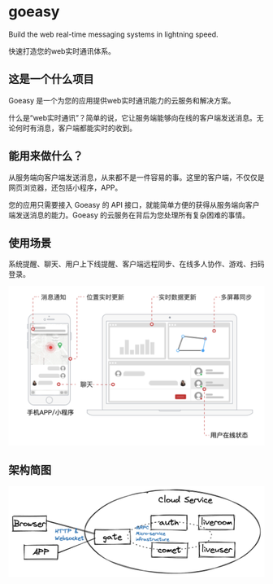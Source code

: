 # goeasy

Build the web real-time messaging systems in lightning speed.

快速打造您的web实时通讯体系。

## 这是一个什么项目

Goeasy 是一个为您的应用提供web实时通讯能力的云服务和解决方案。

什么是“web实时通讯”？简单的说，它让服务端能够向在线的客户端发送消息。无论何时有消息，客户端都能实时的收到。

## 能用来做什么？

从服务端向客户端发送消息，从来都不是一件容易的事。这里的客户端，不仅仅是网页浏览器，还包括小程序，APP。

您的应用只需要接入 Goeasy 的 API 接口，就能简单方便的获得从服务端向客户端发送消息的能力。Goeasy 的云服务在背后为您处理所有复杂困难的事情。

## 使用场景

系统提醒、聊天、用户上下线提醒、客户端远程同步、在线多人协作、游戏、扫码登录。

![Scene](images/scene.png)

## 架构简图

![Goeasy Architecture](images/architecture.png)

